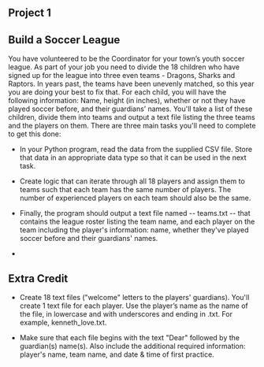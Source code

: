 
## Project 1
## Build a Soccer League
You have volunteered to be the Coordinator for your town’s youth soccer league. As part of your job you need to divide the 18 children who have signed up for the league into three even teams - Dragons, Sharks and Raptors. In years past, the teams have been unevenly matched, so this year you are doing your best to fix that. For each child, you will have the following information: Name, height (in inches), whether or not they have played soccer before, and their guardians’ names. You'll take a list of these children, divide them into teams and output a text file listing the three teams and the players on them. There are three main tasks you'll need to complete to get this done:

* In your Python program, read the data from the supplied CSV file. Store that data in an appropriate data type so that it can be used in the next task.

* Create logic that can iterate through all 18 players and assign them to teams such that each team has the same number of players. The number of experienced players on each team should also be the same.

* Finally, the program should output a text file named -- teams.txt -- that contains the league roster listing the team name, and each player on the team including the player's information: name, whether they've played soccer before and their guardians' names.
* 
## Extra Credit 
* Create 18 text files ("welcome" letters to the players' guardians). You'll create 1 text file for each player. Use the player’s name as the name of the file, in lowercase and with underscores and ending in .txt. For example, kenneth_love.txt.

* Make sure that each file begins with the text "Dear" followed by the guardian(s) name(s). Also include the additional required information: player's name, team name, and date & time of first practice. 







